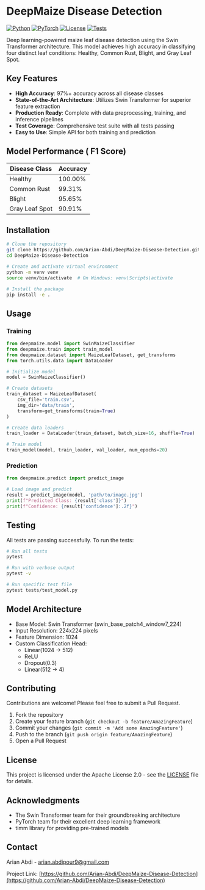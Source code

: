 # DeepMaize Disease Detection 

[![Python](https://img.shields.io/badge/python-v3.8+-blue.svg)](https://www.python.org/)
[![PyTorch](https://img.shields.io/badge/PyTorch-v2.0+-red.svg)](https://pytorch.org/)
[![License](https://img.shields.io/badge/License-Apache_2.0-blue.svg)](https://opensource.org/licenses/Apache-2.0)
[![Tests](https://img.shields.io/badge/tests-passing-brightgreen.svg)](https://github.com/Arian-Abdi/DeepMaize-Disease-Detection/actions)

Deep learning-powered maize leaf disease detection using the Swin Transformer architecture. This model achieves high accuracy in classifying four distinct leaf conditions: Healthy, Common Rust, Blight, and Gray Leaf Spot.

## Key Features 

- **High Accuracy**: 97%+ accuracy across all disease classes
- **State-of-the-Art Architecture**: Utilizes Swin Transformer for superior feature extraction
- **Production Ready**: Complete with data preprocessing, training, and inference pipelines
- **Test Coverage**: Comprehensive test suite with all tests passing
- **Easy to Use**: Simple API for both training and prediction

## Model Performance ( F1 Score)

| Disease Class    | Accuracy |
|-----------------|----------|
| Healthy         | 100.00%  |
| Common Rust     | 99.31%   |
| Blight         | 95.65%   |
| Gray Leaf Spot | 90.91%   |

## Installation 

```bash
# Clone the repository
git clone https://github.com/Arian-Abdi/DeepMaize-Disease-Detection.git
cd DeepMaize-Disease-Detection

# Create and activate virtual environment
python -m venv venv
source venv/bin/activate  # On Windows: venv\Scripts\activate

# Install the package
pip install -e .
```

## Usage 

### Training

```python
from deepmaize.model import SwinMaizeClassifier
from deepmaize.train import train_model
from deepmaize.dataset import MaizeLeafDataset, get_transforms
from torch.utils.data import DataLoader

# Initialize model
model = SwinMaizeClassifier()

# Create datasets
train_dataset = MaizeLeafDataset(
    csv_file='train.csv',
    img_dir='data/train',
    transform=get_transforms(train=True)
)

# Create data loaders
train_loader = DataLoader(train_dataset, batch_size=16, shuffle=True)

# Train model
train_model(model, train_loader, val_loader, num_epochs=20)
```

### Prediction

```python
from deepmaize.predict import predict_image

# Load image and predict
result = predict_image(model, 'path/to/image.jpg')
print(f"Predicted Class: {result['class']}")
print(f"Confidence: {result['confidence']:.2f}")
```

## Testing 

All tests are passing successfully. To run the tests:

```bash
# Run all tests
pytest

# Run with verbose output
pytest -v

# Run specific test file
pytest tests/test_model.py
```

## Model Architecture 

- Base Model: Swin Transformer (swin_base_patch4_window7_224)
- Input Resolution: 224x224 pixels
- Feature Dimension: 1024
- Custom Classification Head:
  - Linear(1024 → 512)
  - ReLU
  - Dropout(0.3)
  - Linear(512 → 4)

## Contributing 

Contributions are welcome! Please feel free to submit a Pull Request.

1. Fork the repository
2. Create your feature branch (`git checkout -b feature/AmazingFeature`)
3. Commit your changes (`git commit -m 'Add some AmazingFeature'`)
4. Push to the branch (`git push origin feature/AmazingFeature`)
5. Open a Pull Request

## License 

This project is licensed under the Apache License 2.0 - see the [LICENSE](LICENSE) file for details.

## Acknowledgments 

- The Swin Transformer team for their groundbreaking architecture
- PyTorch team for their excellent deep learning framework
- timm library for providing pre-trained models

## Contact 

Arian Abdi - arian.abdipour9@gmail.com

Project Link: [https://github.com/Arian-Abdi/DeepMaize-Disease-Detection](https://github.com/Arian-Abdi/DeepMaize-Disease-Detection)
